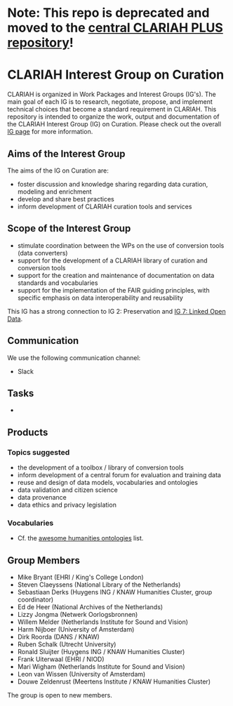 # Note: This repo is deprecated and moved to the [central CLARIAH PLUS repository](https://github.com/CLARIAH/clariah-plus)!

# CLARIAH Interest Group on Curation

CLARIAH is organized in Work Packages and Interest Groups (IG's). The main goal of each IG is to research, negotiate, propose, and implement technical choices that become a standard requirement in CLARIAH. This repository is intended to organize the work, output and documentation of the CLARIAH Interest Group (IG) on Curation. Please check out the overall [IG page](https://github.com/clariah/ig/) for more information.

## Aims of the Interest Group

The aims of the IG on Curation are:
- foster discussion and knowledge sharing regarding data curation, modeling and enrichment
- develop and share best practices
- inform development of CLARIAH curation tools and services

## Scope of the Interest Group

- stimulate coordination between the WPs on the use of conversion tools (data converters)
- support for the development of a CLARIAH library of curation and conversion tools
- support for the creation and maintenance of documentation on data standards and vocabularies
- support for the implementation of the FAIR guiding principles, with specific emphasis on data interoperability and reusability

This IG has a strong connection to IG 2: Preservation and [IG 7: Linked Open Data](https://github.com/CLARIAH/IG-LOD).

## Communication

We use the following communication channel:
- Slack

## Tasks
-

## Products

### Topics suggested
-  the development of a toolbox / library of conversion tools
-  inform development of a central forum for evaluation and training data
-  reuse and design of data models, vocabularies and ontologies
-  data validation and citizen science
-  data provenance
-  data ethics and privacy legislation

### Vocabularies
- Cf. the [awesome humanities ontologies](https://github.com/CLARIAH/awesome-humanities-ontologies) list.

## Group Members
- Mike Bryant (EHRI / King's College London)
- Steven Claeyssens (National Library of the Netherlands)
- Sebastiaan Derks (Huygens ING / KNAW Humanities Cluster, group coordinator)
- Ed de Heer (National Archives of the Netherlands)
- Lizzy Jongma (Netwerk Oorlogsbronnen)
- Willem Melder (Netherlands Institute for Sound and Vision)
- Harm Nijboer (University of Amsterdam)
- Dirk Roorda (DANS / KNAW)
- Ruben Schalk (Utrecht University)
- Ronald Sluijter (Huygens ING / KNAW Humanities Cluster)
- Frank Uiterwaal (EHRI / NIOD)
- Mari Wigham (Netherlands Institute for Sound and Vision)
- Leon van Wissen (University of Amsterdam)
- Douwe Zeldenrust (Meertens Institute / KNAW Humanities Cluster)

The group is open to new members.

